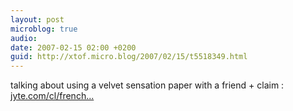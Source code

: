 ```yaml
---
layout: post
microblog: true
audio: 
date: 2007-02-15 02:00 +0200
guid: http://xtof.micro.blog/2007/02/15/t5518349.html
---
```

talking about using a velvet sensation paper with a friend + claim :  [jyte.com/cl/french...](http://jyte.com/cl/french-microformats-enthusiasts-are-ready-to-work)
